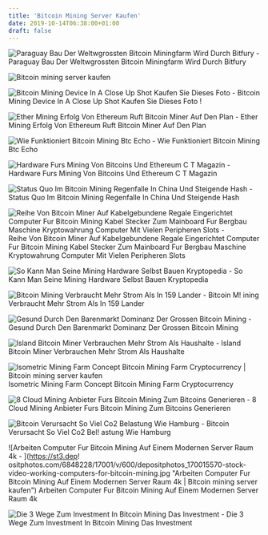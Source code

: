 ```yaml
---
title: 'Bitcoin Mining Server Kaufen'
date: 2019-10-14T06:38:00+01:00
draft: false
---
```


![Paraguay Bau Der Weltwgrossten Bitcoin Miningfarm Wird Durch Bitfury - ](https://coin-hero.de/wp-content/uploads/2019/02/shutterstock_761471725.jpg "Paraguay Bau Der Weltwgrossten Bitcoin Miningfarm Wird Durch Bitfury | Bitcoin mining server kaufen") Paraguay Bau Der Weltwgrossten Bitcoin Miningfarm Wird Durch Bitfury

![Bitcoin mining server kaufen](https://i.ebayimg.com/00/s/NzY4WDEwMjQ=/z/tQQAAOSwoRFdHwoV/$_72.JPG "Bitcoin mining server kaufen") 

![Bitcoin Mining Device In A Close Up Shot Kaufen Sie Dieses Foto - ](https://as1.ftcdn.net/jpg/01/84/28/26/500_F_184282691_rq0mkpSiFCSEF0fjaLCR48kM3WCem6IU.jpg "Bitcoin Mining Device In A Close Up Shot Kaufen Sie Dieses Foto | Bitcoin mining server kaufen") Bitcoin Mining Device In A Close Up Shot Kaufen Sie Dieses Foto !

![Ether Mining Erfolg Von Ethereum Ruft Bitcoin Miner Auf Den Plan - ](https://www.btc-echo.de/wp-content/uploads/2016/05/ether-mining-680x405.jpg "Ether Mining Erfolg Von Ethereum Ruft Bitcoin Miner Auf Den Plan | Bitcoin mining server kaufen") Ether Mining Erfolg Von Ethereum Ruft Bitcoin Miner Auf Den Plan

![Wie Funktioniert Bitcoin Mining Btc Echo - ](https://www.btc-echo.de/wp-content/uploads/2014/03/protact-miner-neu.jpg "Wie Funktioniert Bitcoin Mining Btc Echo | Bitcoin mining server kaufen") Wie Funktioniert Bitcoin Mining Btc Echo

![Hardware Furs Mining Von Bitcoins Und Ethereum C T Magazin - ](https://heise.cloudimg.io/width/641/q75.png-lossy-75.webp-lossy-75.foil1/_www-heise-de_/imgs/71/2/2/1/9/6/5/2/IMG_0662-935e34de2bc7d198.jpg "Hardware Furs Min!   ing Von Bitcoins Und Ethereum C T Magazin | Bitcoin mining ser!   ver kaufen") Hardware Furs Mining Von Bitcoins Und Ethereum C T Magazin

![Status Quo Im Bitcoin Mining Regenfalle In China Und Steigende Hash - ](https://www.btc-echo.de/wp-content/uploads/2019/03/Bitcoin_Mining_shutterstock_1025865493-680x405.jpg "Status Quo Im Bitcoin Mining Regenfalle In China Und Steigende Hash | Bitcoin mining server kaufen") Status Quo Im Bitcoin Mining Regenfalle In China Und Steigende Hash

![Reihe Von Bitcoin Miner Auf Kabelgebundene Regale Eingerichtet Computer Fur Bitcoin Mining Kabel Stecker Zum Mainboard Fur Bergbau Maschine Kryptowahrung Computer Mit Vielen Peripheren Slots - ](https://st3.depositphotos.com/11911276/16117/v/600/depositphotos_161171870-stock-video-row-of-bitcoin-miners-set.jpg "Reihe Von Bitcoin Miner Auf Kabelgebundene Regale Eingerichtet Computer Fur Bitcoin Mining Kabel Stecker Zu!   m Mainboard Fur Bergbau Maschine Kryptowahrung Computer Mit Vielen Peripheren Slots | Bitcoin mining server kaufen") Reihe Von Bitcoin Miner Auf Kabelgebundene Regale Eingerichtet Computer Fur Bitcoin Mining Kabel Stecker Zum Mainboard Fur Bergbau Maschine Kryptowahrung Computer Mit Vielen Peripheren Slots

![So Kann Man Seine Mining Hardware Selbst Bauen Kryptopedia - ](https://www.kryptopedia.org/wp-content/uploads/2018/04/Bitcoin-Mining-Hardware-800x400.jpg "So Kann Man Seine Mining Hardware Selbst Bauen Kryptopedia | Bitcoin mining server kaufen") So Kann Man Seine Mining Hardware Selbst Bauen Kryptopedia

![Bitcoin Mining Verbraucht Mehr Strom Als In 159 Lander - ](https://imgsrv.igms.io/smartcrop?width=730&height=340&url=https://coin-hero.de/wp-content/uploads/2017/11/Bitcoin-Mining.jpg "Bitcoin Mining Verbraucht Meh!   r Strom Als In 159 Lander | Bitcoin mining server kaufen") Bitcoin M! ining Verbraucht Mehr Strom Als In 159 Lander

![Gesund Durch Den Barenmarkt Dominanz Der Grossen Bitcoin Mining - ](https://www.btc-echo.de/wp-content/uploads/2019/01/shutterstock_1057214222-680x405.jpg "Gesund Durch Den Barenmarkt Dominanz Der Grossen Bitcoin Mining | Bitcoin mining server kaufen") Gesund Durch Den Barenmarkt Dominanz Der Grossen Bitcoin Mining

![Island Bitcoin Miner Verbrauchen Mehr Strom Als Haushalte - ](https://media.diepresse.com/images/uploads_620/4/0/9/5370889/B596FA37-631F-4FCE-AB2A-ADD4FCC9C029_v0_h.jpg "Island Bitcoin Miner Verbrauchen Mehr Strom Als Haushalte | Bitcoin mining server kaufen") Island Bitcoin Miner Verbrauchen Mehr Strom Als Haushalte

![](https://t3.ftcdn.net/jpg/02/05/00/36/500_F_205003646_TjHIZQCCMmKsManVQhiL6LUbwciggQEz.jpg "Isometric Mining Farm Concept Bitcoin Mining Farm Cryptocurrency | Bitcoin mining server kaufen") Isometric Mining Farm Concept Bitcoin Mining Farm Cryptocurrency

![8 Cloud Mining Anbieter Furs Bitcoin Mining Zum Bitcoins Generieren - ](https://schillmann.com/wp-content/uploads/2018/02/top-cloud-bitcoin-mining-anbieter-bitcoins-generieren.jpg "8 Cloud Mining Anbieter Furs Bitcoin Mining Zum Bitcoins Generieren | Bitcoin mining server kaufen") 8 Cloud Mining Anbieter Furs Bitcoin Mining Zum Bitcoins Generieren

![Bitcoin Verursacht So Viel Co2 Belastung Wie Hamburg - ](https://images.vogel.de/vogelonline/bdb/1576600/1576675/41.jpg "Bitcoin Verursacht So Viel Co2 Belastung Wie Hamburg | Bitcoin mining server kaufen") Bitcoin Verursacht So Viel Co2 Bel! astung Wie Hamburg

![Arbeiten Computer Fur Bitcoin Mining Auf Einem Modernen Server Raum 4k - ](https://st3.dep!   ositphotos.com/6848228/17001/v/600/depositphotos_170015570-stock-video-working-computers-for-bitcoin-mining.jpg "Arbeiten Computer Fur Bitcoin Mining Auf Einem Modernen Server Raum 4k | Bitcoin mining server kaufen") Arbeiten Computer Fur Bitcoin Mining Auf Einem Modernen Server Raum 4k

![Die 3 Wege Zum Investment In Bitcoin Mining Das Investment - ](https://www.dasinvestment.com/uploads/images/teaser/slider/big/1546939242-GettyImages-Bitcoin-Mining-1070-460.jpg "Die 3 Wege Zum Investment In Bitcoin Mining Das Investment | Bitcoin mining server kaufen") Die 3 Wege Zum Investment In Bitcoin Mining Das Investment
